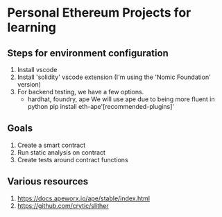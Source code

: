 ##
#  Personal Ethereum Projects for learning
##

## Steps for environment configuration
1. Install vscode
2. Install 'solidity' vscode extension (I'm using the 'Nomic Foundation' version)
3. For backend testing, we have a few options.
	- hardhat, foundry, ape
   We will use ape due to being more fluent in python
   pip install eth-ape'[recommended-plugins]'

## Goals
1. Create a smart contract
2. Run static analysis on contract
3. Create tests around contract functions

## Various resources
1. https://docs.apeworx.io/ape/stable/index.html
2. https://github.com/crytic/slither